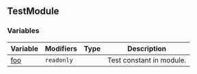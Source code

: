## TestModule

### Variables

| Variable | Modifiers | Type | Description |
| - | - | - | - |
| [foo](docs/test-suite-a/testmodule-foo-variable) | `readonly` | | Test constant in module. |
